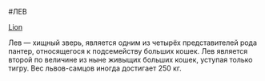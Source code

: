#ЛЕВ

[Lion](https://cdn.pixabay.com/photo/2015/09/22/14/34/african-lion-951778_960_720.jpg)

Лев — хищный зверь, является одним из четырёх представителей рода пантер, относящегося к подсемейству больших кошек. Лев является второй по величине из ныне живыщих больших кошек, уступая только тигру. Вес львов-самцов иногда достигает 250 кг.
